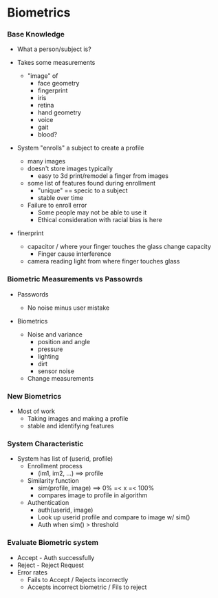 

# Biometrics

### Base Knowledge
- What a person/subject is?
- Takes some measurements 
    - "image" of 
        - face geometry
        - fingerprint
        - iris
        - retina
        - hand geometry
        - voice
        - gait
        - blood?
- System "enrolls" a subject to create a profile
    - many images
    - doesn't store images typically
        - easy to 3d print/remodel a finger from images
    - some list of features found during enrollment
        - "unique" == specic to a subject 
        - stable over time
    - Failure to enroll error
        - Some people may not be able to use it
        - Ethical consideration with racial bias is here

- finerprint
    - capacitor / where your finger touches the glass change capacity 
        - Finger cause interference
    - camera reading light from where finger touches glass 

### Biometric Measurements vs Passowrds
- Passwords 
    - No noise minus user mistake

- Biometrics
    - Noise and variance
        - position and angle
        - pressure
        - lighting
        - dirt
        - sensor noise 
    - Change measurements 
    
### New Biometrics
- Most of work 
    - Taking images and making a profile
    - stable and identifying features

### System Characteristic
- System has list of (userid, profile)
    - Enrollment process
        - (im1, im2, ...) ==> profile
    - Similarity function
        - sim(profile, image) ==> 0% =< x =< 100% 
        - compares image to profile in algorithm
    - Authentication
        - auth(userid, image)
        - Look up userid profile and compare to image w/ sim()
        - Auth when sim() > threshold

### Evaluate Biometric system
- Accept - Auth successfully
- Reject - Reject Request
- Error rates
    - Fails to Accept / Rejects incorrectly
    - Accepts incorrect biometric / Fils to reject

